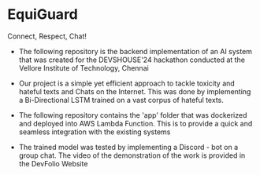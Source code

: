 # EquiGuard
Connect, Respect, Chat!

- The following repository is the backend implementation of an AI system that was created for the DEVSHOUSE'24 hackathon conducted at the Vellore Institute of Technology, Chennai

- Our project is a simple yet efficient approach to tackle toxicity and hateful texts and Chats on the Internet. This was done by implementing a Bi-Directional LSTM trained on a vast corpus of hateful texts.

- The following repository contains the 'app' folder that was dockerized and deployed into AWS Lambda Function. This is to provide a quick and seamless integration with the existing systems

- The trained model was tested by implementing a Discord - bot on a group chat. The video of the demonstration of the work is provided in the DevFolio Website
